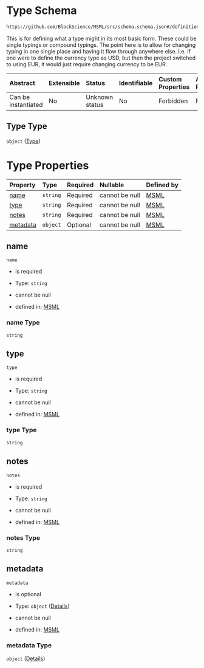 # Type Schema

```txt
https://github.com/BlockScience/MSML/src/schema.schema.json#/definitions/Type
```

This is for defining what a type might in its most basic form. These could be single typings or compound typings. The point here is to allow for changing typing in one single place and having it flow through anywhere else. I.e. if one were to define the currency type as USD, but then the project switched to using EUR, it would just require changing currency to be EUR.

| Abstract            | Extensible | Status         | Identifiable | Custom Properties | Additional Properties | Access Restrictions | Defined In                                                                                    |
| :------------------ | :--------- | :------------- | :----------- | :---------------- | :-------------------- | :------------------ | :-------------------------------------------------------------------------------------------- |
| Can be instantiated | No         | Unknown status | No           | Forbidden         | Forbidden             | none                | [schema.schema.json\*](../../out/math_spec_mapping/schema.schema.json "open original schema") |

## Type Type

`object` ([Type](schema-definitions-type.md))

# Type Properties

| Property              | Type     | Required | Nullable       | Defined by                                                                                                                                                 |
| :-------------------- | :------- | :------- | :------------- | :--------------------------------------------------------------------------------------------------------------------------------------------------------- |
| [name](#name)         | `string` | Required | cannot be null | [MSML](schema-definitions-type-properties-name.md "https://github.com/BlockScience/MSML/src/schema.schema.json#/definitions/Type/properties/name")         |
| [type](#type)         | `string` | Required | cannot be null | [MSML](schema-definitions-type-properties-type.md "https://github.com/BlockScience/MSML/src/schema.schema.json#/definitions/Type/properties/type")         |
| [notes](#notes)       | `string` | Required | cannot be null | [MSML](schema-definitions-type-properties-notes.md "https://github.com/BlockScience/MSML/src/schema.schema.json#/definitions/Type/properties/notes")       |
| [metadata](#metadata) | `object` | Optional | cannot be null | [MSML](schema-definitions-type-properties-metadata.md "https://github.com/BlockScience/MSML/src/schema.schema.json#/definitions/Type/properties/metadata") |

## name



`name`

*   is required

*   Type: `string`

*   cannot be null

*   defined in: [MSML](schema-definitions-type-properties-name.md "https://github.com/BlockScience/MSML/src/schema.schema.json#/definitions/Type/properties/name")

### name Type

`string`

## type



`type`

*   is required

*   Type: `string`

*   cannot be null

*   defined in: [MSML](schema-definitions-type-properties-type.md "https://github.com/BlockScience/MSML/src/schema.schema.json#/definitions/Type/properties/type")

### type Type

`string`

## notes



`notes`

*   is required

*   Type: `string`

*   cannot be null

*   defined in: [MSML](schema-definitions-type-properties-notes.md "https://github.com/BlockScience/MSML/src/schema.schema.json#/definitions/Type/properties/notes")

### notes Type

`string`

## metadata



`metadata`

*   is optional

*   Type: `object` ([Details](schema-definitions-type-properties-metadata.md))

*   cannot be null

*   defined in: [MSML](schema-definitions-type-properties-metadata.md "https://github.com/BlockScience/MSML/src/schema.schema.json#/definitions/Type/properties/metadata")

### metadata Type

`object` ([Details](schema-definitions-type-properties-metadata.md))
